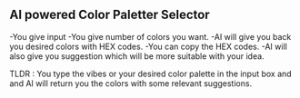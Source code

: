 
## AI powered Color Paletter Selector

-You give input
-You give number of colors you want.
-AI will give you back you desired colors with HEX codes.
-You can copy the HEX codes.
-AI will also give you suggestion which will be more suitable with your idea.

TLDR : You type the vibes or your desired color palette in the input box and and AI will return you the colors with some relevant suggestions.
